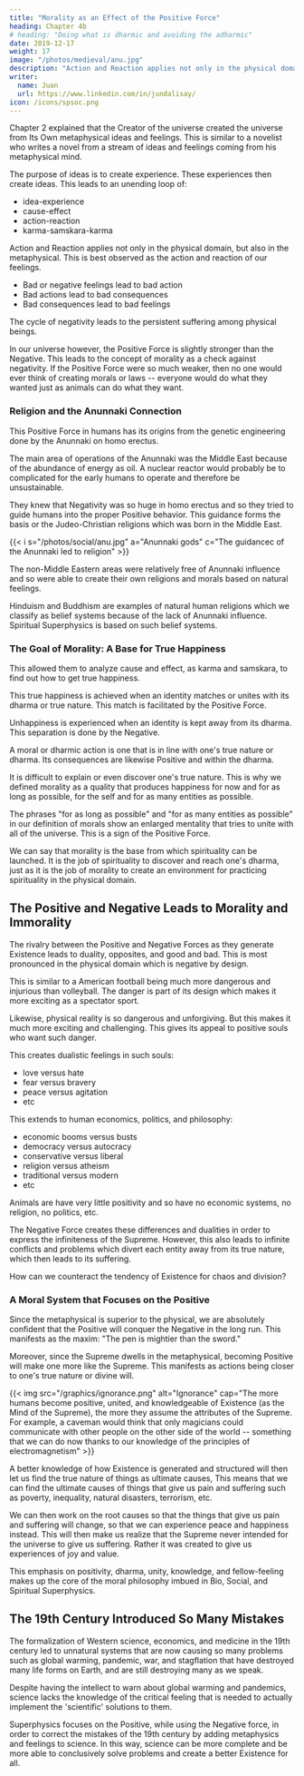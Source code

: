```yaml
---
title: "Morality as an Effect of the Positive Force"
heading: Chapter 4b
# heading: "Doing what is dharmic and avoiding the adharmic"
date: 2019-12-17
weight: 17
image: "/photos/medieval/anu.jpg"
description: "Action and Reaction applies not only in the physical domain, but also in the metaphysical"
writer:
  name: Juan
  url: https://www.linkedin.com/in/jundalisay/
icon: /icons/spsoc.png
---
```




Chapter 2 explained that the Creator of the universe created the universe from Its Own metaphysical ideas and feelings. This is similar to a novelist who writes a novel from a stream of ideas and feelings coming from his metaphysical mind. 

The purpose of ideas is to create experience. These experiences then create ideas. This leads to an unending loop of:
- idea-experience
- cause-effect
- action-reaction
- karma-samskara-karma

Action and Reaction applies not only in the physical domain, but also in the metaphysical. This is best observed as the action and reaction of our feelings.

- Bad or negative feelings lead to bad action 
- Bad actions lead to bad consequences
- Bad consequences lead to bad feelings

The cycle of negativity leads to the persistent suffering among physical beings. 

In our universe however, the Positive Force is slightly stronger than the Negative. This leads to the concept of morality as a check against negativity. If the Positive Force were so much weaker, then no one would ever think of creating morals or laws -- everyone would do what they wanted just as animals can do what they want. 


### Religion and the Anunnaki Connection

This Positive Force in humans has its origins from the genetic engineering done by the Anunnaki on homo erectus. 

The main area of operations of the Anunnaki was the Middle East because of the abundance of energy as oil. A nuclear reactor would probably be to complicated for the early humans to operate and therefore be unsustainable.

They knew that Negativity was so huge in homo erectus and so they tried to guide humans into the proper Positive behavior. This guidance forms the basis or the Judeo-Christian religions which was born in the Middle East. 

{{< i s="/photos/social/anu.jpg" a="Anunnaki gods" c="The guidancec of the Anunnaki led to religion" >}}


The non-Middle Eastern areas were relatively free of Anunnaki influence and so were able to create their own religions and morals based on natural feelings. 

Hinduism and Buddhism are examples of natural human religions which we classify as belief systems because of the lack of Anunnaki influence. Spiritual Superphysics is based on such belief systems.  


### The Goal of Morality: A Base for True Happiness

This allowed them to analyze cause and effect, as karma and samskara, to find out how to get true happiness. 

This true happiness is achieved when an identity matches or unites with its dharma or true nature. This match is facilitated by the Positive Force.  

Unhappiness is experienced when an identity is kept away from its dharma. This separation is done by the Negative.  

A moral or dharmic action is one that is in line with one's true nature or dharma. Its consequences are likewise Positive and within the dharma.

It is difficult to explain or even discover one's true nature. This is why we defined morality as a quality that produces happiness for now and for as long as possible, for the self and for as many entities as possible.

The phrases "for as long as possible" and "for as many entities as possible" in our definition of morals show an enlarged mentality that tries to unite with all of the universe. This is a sign of the Positive Force. 

We can say that morality is the base from which spirituality can be launched. It is the job of spirituality to discover and reach one's dharma, just as it is the job of morality to create an environment for practicing spirituality in the physical domain.

<!-- Earlier, we said that:
- every physical perception has a metaphysical idea-equivalent
- all ideas come from The One by Its Desire
- these ideas manifest in a gigantic Mind which houses all Its ideas, one of which is the idea of our current universe and everything inside it -->
<!-- produces an opposite idea: beauty has ugliness, health has disease -->
<!-- - these ideas exist inside the mind for them to be experienced, closing the loop between idea and experience
- the journey from idea to experience is powered by feelings, of which desire is the main feeling  
- all movement is based on the differences of the dharma or true nature of all ideas of The One

Superphysics aims to solve problems, by moving from chronic problem into lasting solution, from suffering and doubt into happiness and knowledge. 

To make this movement easier and have a better success rate, we have to explain the nature of the gigantic Mind or arena where Existence and all movement takes place.  -->



## The Positive and Negative Leads to Morality and Immorality 

The rivalry between the Positive and Negative Forces as they generate Existence leads to duality, opposites, and good and bad. This is most pronounced in the physical domain which is negative by design. 

This is similar to a American football being much more dangerous and injurious than volleyball. The danger is part of its design which makes it more exciting as a spectator sport. 

Likewise, physical reality is so dangerous and unforgiving. But this makes it much more exciting and challenging. This gives its appeal to positive souls who want such danger.   

This creates dualistic feelings in such souls:
- love versus hate
- fear versus bravery
- peace versus agitation
- etc

This extends to human economics, politics, and philosophy:
- economic booms versus busts
- democracy versus autocracy
- conservative versus liberal
- religion versus atheism
- traditional versus modern
- etc 

Animals are have very little positivity and so have no economic systems, no religion, no politics, etc.

The Negative Force creates these differences and dualities in order to express the infiniteness of the Supreme. However, this also leads to infinite conflicts and problems which divert each entity away from its true nature, which then leads to its suffering. 

How can we counteract the tendency of Existence for chaos and division? 


### A Moral System that Focuses on the Positive

<!-- The Supreme has the Positive Force to naturally counteract the Negative. 

This Positive Force has an inherent tendency to unite and dwell in the abstract or metaphysical domain where it excels in knowledge. This is different from the Negative Force which dwells in the physical domain where it separates things to facilitate new creations* as well as maintain ignorance. 

n n="*This is why 'Shakti' or the Negative is a force for creativity and power" -->


Since the metaphysical is superior to the physical, we are absolutely confident that the Positive will conquer the Negative in the long run. This manifests as the maxim: "The pen is mightier than the sword."

Moreover, since the Supreme dwells in the metaphysical, becoming Positive will make one more like the Supreme. This manifests as actions being closer to one's true nature or divine will. 

{{< img src="/graphics/ignorance.png" alt="Ignorance" cap="The more humans become positive, united, and knowledgeable of Existence (as the Mind of the Supreme), the more they assume the attributes of the Supreme. For example, a caveman would think that only magicians could communicate with other people on the other side of the world -- something that we can do now thanks to our knowledge of the principles of electromagnetism" >}}


A better knowledge of how Existence is generated and structured will then let us find the true nature of things as ultimate causes, This means that we can find the ultimate causes of things that give us pain and suffering such as poverty, inequality, natural disasters, terrorism, etc. 

We can then work on the root causes so that the things that give us pain and suffering will change, so that we can experience peace and happiness instead. This will then make us realize that the Supreme never intended for the universe to give us suffering. Rather it was created to give us experiences of joy and value. 

This emphasis on positivity, dharma, unity, knowledge, and fellow-feeling makes up the core of the moral philosophy imbued in Bio, Social, and Spiritual Superphysics. 

<!-- into something that we enjoy and is worth existing in. This is similar to how we go to a theater to experience enjoyment, and not to feel more disturbed or depressed.
 -->

<!-- ## God Created Existence for Happiness, Not Suffering -->

## The 19th Century Introduced So Many Mistakes

The formalization of Western science, economics, and medicine in the 19th century led to unnatural systems that are now causing so many problems such as global warming, pandemic, war, and stagflation that have destroyed many life forms on Earth, and are still destroying many as we speak.

Despite having the intellect to warn about global warming and pandemics, science lacks the knowledge of the critical feeling that is needed to actually implement the 'scientific' solutions to them.  

Superphysics focuses on the Positive, while using the Negative force, in order to correct the mistakes of the 19th century by adding metaphysics and feelings to science. In this way, science can be more complete and be more able to conclusively solve problems and create a better Existence for all.
